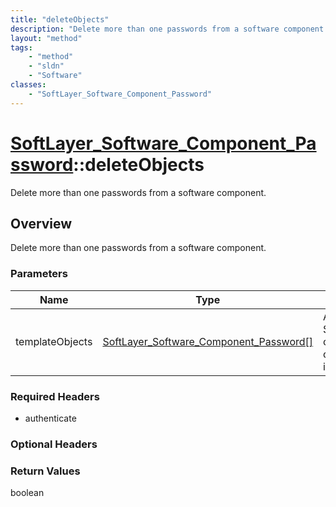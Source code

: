 ```yaml
---
title: "deleteObjects"
description: "Delete more than one passwords from a software component."
layout: "method"
tags:
    - "method"
    - "sldn"
    - "Software"
classes:
    - "SoftLayer_Software_Component_Password"
---
```

# [SoftLayer_Software_Component_Password](/reference/services/SoftLayer_Software_Component_Password)::deleteObjects

Delete more than one passwords from a software component.


## Overview 
Delete more than one passwords from a software component. 

### Parameters 
|Name | Type | Description |
| --- | --- | --- |
|templateObjects| <a href='/reference/datatypes/SoftLayer_Software_Component_Password'>SoftLayer_Software_Component_Password[] </a>| An array of skeleton SoftLayer_Software_Component_Password objects that you wish to delete. Each object in the array must have at least their id properties defined.|


### Required Headers
* authenticate

### Optional Headers

### Return Values
boolean

